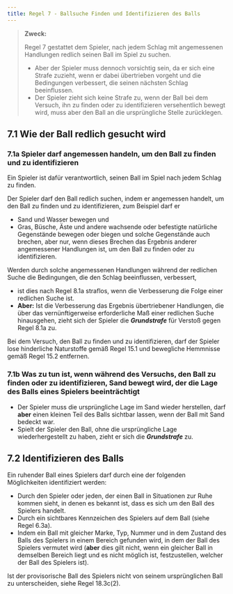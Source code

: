 ```yaml
---
title: Regel 7 - Ballsuche Finden und Identifizieren des Balls
---
```


> **Zweck:**
>
> Regel 7 gestattet dem Spieler, nach jedem Schlag mit angemessenen Handlungen
> redlich seinen Ball im Spiel zu suchen.
>
> - Aber der Spieler muss dennoch vorsichtig sein, da er sich eine Strafe zuzieht,
>   wenn er dabei übertrieben vorgeht und die Bedingungen verbessert, die
>   seinen nächsten Schlag beeinflussen.
> - Der Spieler zieht sich keine Strafe zu, wenn der Ball bei dem Versuch, ihn zu
>   finden oder zu identifizieren versehentlich bewegt wird, muss aber den Ball an
>   die ursprüngliche Stelle zurücklegen.

## 7.1 Wie der Ball redlich gesucht wird

### 7.1a Spieler darf angemessen handeln, um den Ball zu finden und zu identifizieren

Ein Spieler ist dafür verantwortlich, seinen Ball im Spiel nach jedem Schlag zu
finden.

Der Spieler darf den Ball redlich suchen, indem er angemessen handelt, um den Ball
zu finden und zu identifizieren, zum Beispiel darf er

- Sand und Wasser bewegen und
- Gras, Büsche, Äste und andere wachsende oder befestigte natürliche
  Gegenstände bewegen oder biegen und solche Gegenstände auch brechen, aber
  nur, wenn dieses Brechen das Ergebnis anderer angemessener Handlungen ist,
  um den Ball zu finden oder zu identifizieren.

Werden durch solche angemessenen Handlungen während der redlichen Suche die
Bedingungen, die den Schlag beeinflussen, verbessert,

- ist dies nach Regel 8.1a straflos, wenn die Verbesserung die Folge einer redlichen
  Suche ist.
- **Aber:** Ist die Verbesserung das Ergebnis übertriebener Handlungen, die über das
  vernünftigerweise erforderliche Maß einer redlichen Suche hinausgehen, zieht
  sich der Spieler die **_Grundstrafe_** für Verstoß gegen Regel 8.1a zu.

Bei dem Versuch, den Ball zu finden und zu identifizieren, darf der Spieler lose
hinderliche Naturstoffe gemäß Regel 15.1 und bewegliche Hemmnisse gemäß Regel
15.2 entfernen.

### 7.1b Was zu tun ist, wenn während des Versuchs, den Ball zu finden oder zu identifizieren, Sand bewegt wird, der die Lage des Balls eines Spielers beeinträchtigt

- Der Spieler muss die ursprüngliche Lage im Sand wieder herstellen, darf **aber**
  einen kleinen Teil des Balls sichtbar lassen, wenn der Ball mit Sand bedeckt war.
- Spielt der Spieler den Ball, ohne die ursprüngliche Lage wiederhergestellt zu
  haben, zieht er sich die **_Grundstrafe_** zu.

## 7.2 Identifizieren des Balls

Ein ruhender Ball eines Spielers darf durch eine der folgenden Möglichkeiten
identifiziert werden:

- Durch den Spieler oder jeden, der einen Ball in Situationen zur Ruhe kommen
  sieht, in denen es bekannt ist, dass es sich um den Ball des Spielers handelt.
- Durch ein sichtbares Kennzeichen des Spielers auf dem Ball (siehe Regel 6.3a).
- Indem ein Ball mit gleicher Marke, Typ, Nummer und in dem Zustand des Balls des
  Spielers in einem Bereich gefunden wird, in dem der Ball des Spielers vermutet
  wird (**aber** dies gilt nicht, wenn ein gleicher Ball in demselben Bereich liegt und es
  nicht möglich ist, festzustellen, welcher der Ball des Spielers ist).

Ist der provisorische Ball des Spielers nicht von seinem ursprünglichen Ball zu
unterscheiden, siehe Regel 18.3c(2).

